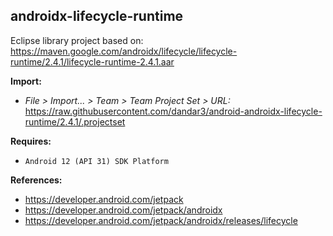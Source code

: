 ## androidx-lifecycle-runtime

Eclipse library project based on:<br/>
https://maven.google.com/androidx/lifecycle/lifecycle-runtime/2.4.1/lifecycle-runtime-2.4.1.aar

**Import:**
- _File > Import... > Team > Team Project Set > URL:_<br/>
  https://raw.githubusercontent.com/dandar3/android-androidx-lifecycle-runtime/2.4.1/.projectset

**Requires:**
- `Android 12 (API 31) SDK Platform`

**References:**
- https://developer.android.com/jetpack
- https://developer.android.com/jetpack/androidx
- https://developer.android.com/jetpack/androidx/releases/lifecycle